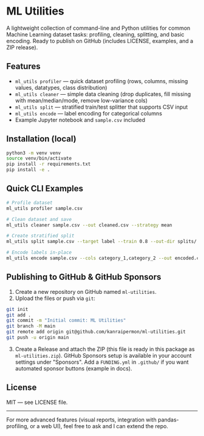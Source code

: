 # ML Utilities

A lightweight collection of command-line and Python utilities for common Machine Learning dataset tasks: profiling, cleaning, splitting, and basic encoding. Ready to publish on GitHub (includes LICENSE, examples, and a ZIP release).

## Features
- `ml_utils profiler` — quick dataset profiling (rows, columns, missing values, datatypes, class distribution)
- `ml_utils cleaner` — simple data cleaning (drop duplicates, fill missing with mean/median/mode, remove low-variance cols)
- `ml_utils split` — stratified train/test splitter that supports CSV input
- `ml_utils encode` — label encoding for categorical columns
- Example Jupyter notebook and `sample.csv` included

## Installation (local)
```bash
python3 -m venv venv
source venv/bin/activate
pip install -r requirements.txt
pip install -e .
```

## Quick CLI Examples
```bash
# Profile dataset
ml_utils profiler sample.csv

# Clean dataset and save
ml_utils cleaner sample.csv --out cleaned.csv --strategy mean

# Create stratified split
ml_utils split sample.csv --target label --train 0.8 --out-dir splits/

# Encode labels in-place
ml_utils encode sample.csv --cols category_1,category_2 --out encoded.csv
```

## Publishing to GitHub & GitHub Sponsors
1. Create a new repository on GitHub named `ml-utilities`.
2. Upload the files or push via `git`:
```bash
git init
git add .
git commit -m "Initial commit: ML Utilities"
git branch -M main
git remote add origin git@github.com/kanraipermon/ml-utilities.git
git push -u origin main
```
3. Create a Release and attach the ZIP (this file is ready in this package as `ml-utilities.zip`). GitHub Sponsors setup is available in your account settings under "Sponsors". Add a `FUNDING.yml` in `.github/` if you want automated sponsor buttons (example in docs).

## License
MIT — see LICENSE file.

---
For more advanced features (visual reports, integration with pandas-profiling, or a web UI), feel free to ask and I can extend the repo.
